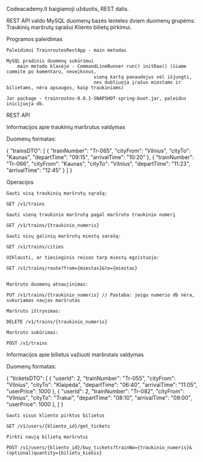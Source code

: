 Codeacademy.lt baigiamoji užduotis, REST dalis.

REST API valdo MySQL duomenų bazės lenteles dviem duomenų grupėms:
    Traukinių maršrutų sąrašui
    Kliento bilietų pirkimui.


Programos paleidimas

    Paleidimui TrainroutesRestApp - main metodas

	MySQL pradinis duomenų sukūrimui
		main metodo klasėje - CommandLineRunner run() initDao() (šiame commite po komentaru, neveiksnus,
									vieną kartą panaudojus vėl išjungti,
									nes dubliuoja įrašus miestams ir bilietams, nėra apsaugos, kaip traukiniams)

    Jar package - trainroutes-0.0.1-SNAPSHOT-spring-boot.jar, paleidus inicijuoja db.


REST API

Informacijos apie traukinių maršrutus valdymas

Duomenų formatas:

{
	"trainsDTO": [
		{
			"trainNumber": "Tr-065",
			"cityFrom": "Vilnius",
			"cityTo": "Kaunas",
			"departTime": "09:15",
			"arrivalTime": "10:20"
		},
		{
			"trainNumber": "Tr-066",
			"cityFrom": "Kaunas",
			"cityTo": "Vilnius",
			"departTime": "11:23",
			"arrivalTime": "12:45"
		}
    ]
}

Operacijos

    Gauti visą traukinių maršrutų sąrašą:

    GET /v1/trains

    Gauti vieną traukinio maršrutą pagal maršruto traukinio numerį

    GET /v1/trains/{traukinio_numeris}

    Gauti visų galinių maršrutų miestų sarašą:

    GET /v1/trains/cities

    Užklausti, ar tiesioginis reisas tarp miestų egzistuoja:

    GET /v1/trains/route?from={miestas}&to={miestas}


    Maršruto duomenų atnaujinimas:

    PUT /v1/trains/{traukinio_numeris} // Pastaba: jeigu numerio db nėra, sukuriamas naujas maršrutas

    Maršruto ištrynimas:

    DELETE /v1/trains/{traukinio_numeris}

    Maršruto sukūrimas:

    POST /v1/trains


Informacijos apie bilietus važiuoti maršrutais valdymas

Duomenų formatas:

{
	"ticketsDTO": [
		{
			"userId": 2,
			"trainNumber": "Tr-055",
			"cityFrom": "Vilnius",
			"cityTo": "Klaipėda",
			"departTime": "06:40",
			"arrivalTime": "11:05",
			"userPrice": 1000
		},
		{
			"userId": 2,
			"trainNumber": "Tr-082",
			"cityFrom": "Vilnius",
			"cityTo": "Trakai",
			"departTime": "08:10",
			"arrivalTime": "09:00",
			"userPrice": 1000
		},
	]
}

    Gauti visus kliento pirktus bilietus

    GET /v1/users/{kliento_id}/get_tickets

    Pirkti naują bilietą maršrutui

    POST /v1/users/{kliento_id}/buy_tickets?trainNo={traukinio_numeris}&(optional)quantity={bilietu_kiekis}
    



